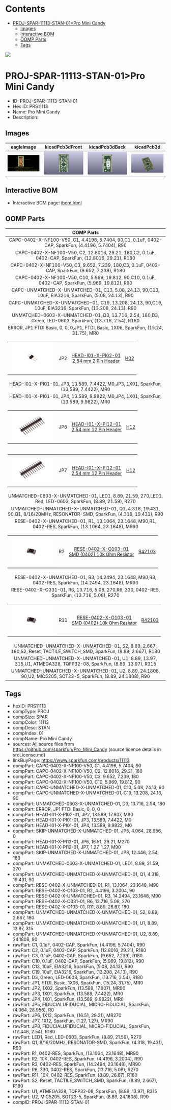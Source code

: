 



Contents
========

* [PROJ-SPAR-11113-STAN-01>Pro Mini Candy](#proj-spar-11113-stan-01pro-mini-candy)
	* [Images](#images)
	* [Interactive BOM](#interactive-bom)
	* [OOMP Parts](#oomp-parts)
	* [Tags](#tags)
  
![][im]
# PROJ-SPAR-11113-STAN-01>Pro Mini Candy

- ID: PROJ-SPAR-11113-STAN-01
- Hex ID: PRS11113
- Name: Pro Mini Candy
- Description: 

## Images
  
  

|eagleImage|kicadPcb3dFront|kicadPcb3dBack|kicadPcb3d|
| :---: | :---: | :---: | :---: |
|[![eagleImage](eagleImage_140.png)](eagleImage_600.png)|[![kicadPcb3dFront](kicadPcb3dFront_140.png)](kicadPcb3dFront_600.png)|[![kicadPcb3dBack](kicadPcb3dBack_140.png)](kicadPcb3dBack_600.png)|[![kicadPcb3d](kicadPcb3d_140.png)](kicadPcb3d_600.png)|

## Interactive BOM

- Interactive BOM page: [ibom.html](kicad/bom/ibom.html)

## OOMP Parts
  

|OOMP Parts|
| :---: |
|CAPC-0402-X-NF100-V50, C1, 4.4196, 5.7404, 90,C1, 0.1uF, 0402-CAP, SparkFun, (4.4196, 5.7404), R90|
|CAPC-0402-X-NF100-V50, C2, 12.8016, 29.21, 180,C2, 0.1uF, 0402-CAP, SparkFun, (12.8016, 29.21), R180|
|CAPC-0402-X-NF100-V50, C3, 9.652, 7.239, 180,C3, 0.1uF, 0402-CAP, SparkFun, (9.652, 7.239), R180|
|CAPC-0402-X-NF100-V50, C10, 5.969, 19.812, 90,C10, 0.1uF, 0402-CAP, SparkFun, (5.969, 19.812), R90|
|CAPC-UNMATCHED-X-UNMATCHED-01, C13, 5.08, 24.13, 90,C13, 10uF, EIA3216, SparkFun, (5.08, 24.13), R90|
|CAPC-UNMATCHED-X-UNMATCHED-01, C19, 13.208, 24.13, 90,C19, 10uF, EIA3216, SparkFun, (13.208, 24.13), R90|
|UNMATCHED-0603-X-UNMATCHED-01, D3, 13.716, 2.54, 180,D3, Green, LED-0603, SparkFun, (13.716, 2.54), R180|
|ERROR, JP1 FTDI Basic, 0, 0, 0,JP1, FTDI, Basic, 1X06, SparkFun, (15.24, 31.75), MR0|
|<table><tr><td>![HEAD-I01-X-PI02-01](https://raw.githubusercontent.com/oomlout/oomlout_OOMP_parts/main/HEAD-I01-X-PI02-01/image_140.jpg)</td><td> JP2</td><td>[HEAD-I01-X-PI02-01<br>2.54 mm 2 Pin Header](https://github.com/oomlout/oomlout_OOMP_parts/tree/main/HEAD-I01-X-PI02-01/)</td><td>[H02](https://github.com/oomlout/oomlout_OOMP_parts/tree/main/HEAD-I01-X-PI02-01/)</td></tr></table>|
|HEAD-I01-X-PI01-01, JP3, 13.589, 7.4422, M0,JP3, 1X01, SparkFun, (13.589, 7.4422), MR0|
|HEAD-I01-X-PI01-01, JP4, 13.589, 9.9822, M0,JP4, 1X01, SparkFun, (13.589, 9.9822), MR0|
|<table><tr><td>![HEAD-I01-X-PI12-01](https://raw.githubusercontent.com/oomlout/oomlout_OOMP_parts/main/HEAD-I01-X-PI12-01/image_140.jpg)</td><td> JP6</td><td>[HEAD-I01-X-PI12-01<br>2.54 mm 12 Pin Header](https://github.com/oomlout/oomlout_OOMP_parts/tree/main/HEAD-I01-X-PI12-01/)</td><td>[H12](https://github.com/oomlout/oomlout_OOMP_parts/tree/main/HEAD-I01-X-PI12-01/)</td></tr></table>|
|<table><tr><td>![HEAD-I01-X-PI12-01](https://raw.githubusercontent.com/oomlout/oomlout_OOMP_parts/main/HEAD-I01-X-PI12-01/image_140.jpg)</td><td> JP7</td><td>[HEAD-I01-X-PI12-01<br>2.54 mm 12 Pin Header](https://github.com/oomlout/oomlout_OOMP_parts/tree/main/HEAD-I01-X-PI12-01/)</td><td>[H12](https://github.com/oomlout/oomlout_OOMP_parts/tree/main/HEAD-I01-X-PI12-01/)</td></tr></table>|
|UNMATCHED-0603-X-UNMATCHED-01, LED1, 8.89, 21.59, 270,LED1, Red, LED-0603, SparkFun, (8.89, 21.59), R270|
|UNMATCHED-UNMATCHED-X-UNMATCHED-01, Q1, 4.318, 19.431, 90,Q1, 8/16/20MHz, RESONATOR-SMD, SparkFun, (4.318, 19.431), R90|
|RESE-0402-X-UNMATCHED-01, R1, 13.1064, 23.1648, M90,R1, 0402-RES, SparkFun, (13.1064, 23.1648), MR90|
|<table><tr><td>![RESE-0402-X-O103-01](https://raw.githubusercontent.com/oomlout/oomlout_OOMP_parts/main/RESE-0402-X-O103-01/image_140.jpg)</td><td> R2</td><td>[RESE-0402-X-O103-01<br>SMD (0402) 10k Ohm Resistor](https://github.com/oomlout/oomlout_OOMP_parts/tree/main/RESE-0402-X-O103-01/)</td><td>[R42103](https://github.com/oomlout/oomlout_OOMP_parts/tree/main/RESE-0402-X-O103-01/)</td></tr></table>|
|RESE-0402-X-UNMATCHED-01, R3, 14.2494, 23.1648, M90,R3, 0402-RES, SparkFun, (14.2494, 23.1648), MR90|
|RESE-0402-X-O331-01, R6, 13.716, 5.08, 270,R6, 330, 0402-RES, SparkFun, (13.716, 5.08), R270|
|<table><tr><td>![RESE-0402-X-O103-01](https://raw.githubusercontent.com/oomlout/oomlout_OOMP_parts/main/RESE-0402-X-O103-01/image_140.jpg)</td><td> R11</td><td>[RESE-0402-X-O103-01<br>SMD (0402) 10k Ohm Resistor](https://github.com/oomlout/oomlout_OOMP_parts/tree/main/RESE-0402-X-O103-01/)</td><td>[R42103](https://github.com/oomlout/oomlout_OOMP_parts/tree/main/RESE-0402-X-O103-01/)</td></tr></table>|
|UNMATCHED-UNMATCHED-X-UNMATCHED-01, S2, 8.89, 2.667, 180,S2, Reset, TACTILE_SWITCH_SMD, SparkFun, (8.89, 2.667), R180|
|UNMATCHED-UNMATCHED-X-UNMATCHED-01, U1, 8.89, 13.97, 315,U1, ATMEGA328, TQFP32-08, SparkFun, (8.89, 13.97), R315|
|UNMATCHED-UNMATCHED-X-UNMATCHED-01, U2, 8.89, 24.1808, 90,U2, MIC5205, SOT23-5, SparkFun, (8.89, 24.1808), R90|

## Tags

- hexID: PRS11113
- oompType: PROJ
- oompSize: SPAR
- oompColor: 11113
- oompDesc: STAN
- oompIndex: 01
- oompName: Pro Mini Candy
- sources: All source files from https://github.com/sparkfun/Pro_Mini_Candy (source licence details in srcLicense.md)
- linkBuyPage: https://www.sparkfun.com/products/11113
- oompPart: CAPC-0402-X-NF100-V50, C1, 4.4196, 5.7404, 90
- oompPart: CAPC-0402-X-NF100-V50, C2, 12.8016, 29.21, 180
- oompPart: CAPC-0402-X-NF100-V50, C3, 9.652, 7.239, 180
- oompPart: CAPC-0402-X-NF100-V50, C10, 5.969, 19.812, 90
- oompPart: CAPC-UNMATCHED-X-UNMATCHED-01, C13, 5.08, 24.13, 90
- oompPart: CAPC-UNMATCHED-X-UNMATCHED-01, C19, 13.208, 24.13, 90
- oompPart: UNMATCHED-0603-X-UNMATCHED-01, D3, 13.716, 2.54, 180
- oompPart: ERROR, JP1 FTDI Basic, 0, 0, 0
- oompPart: HEAD-I01-X-PI02-01, JP2, 13.589, 17.907, M90
- oompPart: HEAD-I01-X-PI01-01, JP3, 13.589, 7.4422, M0
- oompPart: HEAD-I01-X-PI01-01, JP4, 13.589, 9.9822, M0
- oompPart: SKIP-UNMATCHED-X-UNMATCHED-01, JP5, 4.064, 28.956, 0
- oompPart: HEAD-I01-X-PI12-01, JP6, 16.51, 29.21, M270
- oompPart: HEAD-I01-X-PI12-01, JP7, 1.27, 1.27, M90
- oompPart: SKIP-UNMATCHED-X-UNMATCHED-01, JP8, 12.446, 2.54, 180
- oompPart: UNMATCHED-0603-X-UNMATCHED-01, LED1, 8.89, 21.59, 270
- oompPart: UNMATCHED-UNMATCHED-X-UNMATCHED-01, Q1, 4.318, 19.431, 90
- oompPart: RESE-0402-X-UNMATCHED-01, R1, 13.1064, 23.1648, M90
- oompPart: RESE-0402-X-O103-01, R2, 4.4196, 3.2004, 90
- oompPart: RESE-0402-X-UNMATCHED-01, R3, 14.2494, 23.1648, M90
- oompPart: RESE-0402-X-O331-01, R6, 13.716, 5.08, 270
- oompPart: RESE-0402-X-O103-01, R11, 8.89, 26.67, 180
- oompPart: UNMATCHED-UNMATCHED-X-UNMATCHED-01, S2, 8.89, 2.667, 180
- oompPart: UNMATCHED-UNMATCHED-X-UNMATCHED-01, U1, 8.89, 13.97, 315
- oompPart: UNMATCHED-UNMATCHED-X-UNMATCHED-01, U2, 8.89, 24.1808, 90
- rawPart: C1, 0.1uF, 0402-CAP, SparkFun, (4.4196, 5.7404), R90
- rawPart: C2, 0.1uF, 0402-CAP, SparkFun, (12.8016, 29.21), R180
- rawPart: C3, 0.1uF, 0402-CAP, SparkFun, (9.652, 7.239), R180
- rawPart: C10, 0.1uF, 0402-CAP, SparkFun, (5.969, 19.812), R90
- rawPart: C13, 10uF, EIA3216, SparkFun, (5.08, 24.13), R90
- rawPart: C19, 10uF, EIA3216, SparkFun, (13.208, 24.13), R90
- rawPart: D3, Green, LED-0603, SparkFun, (13.716, 2.54), R180
- rawPart: JP1, FTDI, Basic, 1X06, SparkFun, (15.24, 31.75), MR0
- rawPart: JP2, 1X02, SparkFun, (13.589, 17.907), MR90
- rawPart: JP3, 1X01, SparkFun, (13.589, 7.4422), MR0
- rawPart: JP4, 1X01, SparkFun, (13.589, 9.9822), MR0
- rawPart: JP5, FIDUCIALUFIDUCIAL, MICRO-FIDUCIAL, SparkFun, (4.064, 28.956), R0
- rawPart: JP6, 1X12, SparkFun, (16.51, 29.21), MR270
- rawPart: JP7, 1X12, SparkFun, (1.27, 1.27), MR90
- rawPart: JP8, FIDUCIALUFIDUCIAL, MICRO-FIDUCIAL, SparkFun, (12.446, 2.54), R180
- rawPart: LED1, Red, LED-0603, SparkFun, (8.89, 21.59), R270
- rawPart: Q1, 8/16/20MHz, RESONATOR-SMD, SparkFun, (4.318, 19.431), R90
- rawPart: R1, 0402-RES, SparkFun, (13.1064, 23.1648), MR90
- rawPart: R2, 10K, 0402-RES, SparkFun, (4.4196, 3.2004), R90
- rawPart: R3, 0402-RES, SparkFun, (14.2494, 23.1648), MR90
- rawPart: R6, 330, 0402-RES, SparkFun, (13.716, 5.08), R270
- rawPart: R11, 10K, 0402-RES, SparkFun, (8.89, 26.67), R180
- rawPart: S2, Reset, TACTILE_SWITCH_SMD, SparkFun, (8.89, 2.667), R180
- rawPart: U1, ATMEGA328, TQFP32-08, SparkFun, (8.89, 13.97), R315
- rawPart: U2, MIC5205, SOT23-5, SparkFun, (8.89, 24.1808), R90
- oompID: PROJ-SPAR-11113-STAN-01



[im]: kicadPcb3d_450.png
